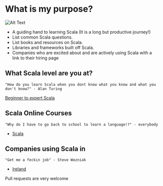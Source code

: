 
# What is my purpose?

![Alt Text](http://i.imgur.com/EdK1bag.gif)
* A guiding hand to learning Scala (It is a long but productive journey!)
* List common Scala questions.
* List books and resources on Scala.
* Libraries and frameworks built off Scala.
* Companies who are excited about and are actively using Scala with a link to their hiring page


## What Scala level are you at?
`"How do you learn Scala when you dont know what you know and what you don't know?" - Alan Turing`

[Beginner to expert Scala](/articles/scala-level.md) 

## Scala Online Courses
`"Why do I have to go back to school to learn a language!?" - everybody`
* [Scala](/courses/scala.md)

## Companies using Scala in
`"Get me a feckin job" - Steve Wozniak`

* [Ireland](/companies/ireland.md)

Pull requests are very welcome